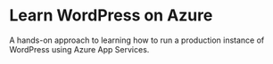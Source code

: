# Learn WordPress on Azure

A hands-on approach to learning how to run a production instance of WordPress using Azure App Services.
